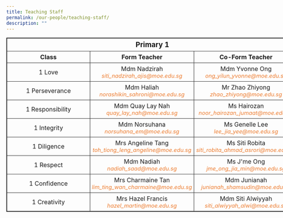 ```yaml
---
title: Teaching Staff
permalink: /our-people/teaching-staff/
description: ""
---
```

<table style="border: 1px solid rgb(42, 42, 42); width: 773px;">
	
<tbody class="" style="margin: 0px; outline: 0px; padding: 0px;">
	
<tr>
<td width="623" colspan="3" style="padding: 5px; text-align: center; border: 1px solid rgb(42, 42, 42); vertical-align: middle;"><b style="font-size:14pt;">Primary 1</b></td>
</tr>
<tr>
<td width="257" style="padding: 5px; text-align: center; border: 1px solid rgb(42, 42, 42); vertical-align: middle;"><b>Class</b></td>
<td width="258" style="padding: 5px; text-align: center; border: 1px solid rgb(42, 42, 42); vertical-align: middle;"><b>Form Teacher</b></td>
<td width="258" style="padding: 5px; text-align: center; border: 1px solid rgb(42, 42, 42); vertical-align: middle;"><b>Co-Form Teacher</b></td>
</tr>
<tr>
<td width="257" style="padding: 5px; text-align: center; border: 1px solid rgb(42, 42, 42); vertical-align: middle;">1 Love</td>
<td width="258" style="padding: 5px; text-align: center; border: 1px solid rgb(42, 42, 42); vertical-align: middle;">Mdm Nadzirah<br><i style="font-size:11pt; color: rgb(237, 125, 49);">siti_nadzirah_ajis@moe.edu.sg</i></td>
<td width="258" style="padding: 5px; text-align: center; border: 1px solid rgb(42, 42, 42); vertical-align: middle;">Mdm Yvonne Ong<br><i style="font-size:11pt; color: rgb(237, 125, 49);">ong_yilun_yvonne@moe.edu.sg</i></td>
</tr>
<tr>
<td width="257" style="padding: 5px; text-align: center; border: 1px solid rgb(42, 42, 42); vertical-align: middle;">1 Perseverance</td>
<td width="258" style="padding: 5px; text-align: center; border: 1px solid rgb(42, 42, 42); vertical-align: middle;">Mdm Haliah<br><i style="font-size:11pt; color: rgb(237, 125, 49);">norashikin_sahroni@moe.edu.sg</i></td>
<td width="258" style="padding: 5px; text-align: center; border: 1px solid rgb(42, 42, 42); vertical-align: middle;">Mr Zhao Zhiyong<br><i style="font-size:11pt; color: rgb(237, 125, 49);">zhao_zhiyong@moe.edu.sg</i></td>
</tr>
<tr>
<td width="257" style="padding: 5px; text-align: center; border: 1px solid rgb(42, 42, 42); vertical-align: middle;">1 Responsibility</td>
<td width="258" style="padding: 5px; text-align: center; border: 1px solid rgb(42, 42, 42); vertical-align: middle;">Mdm Quay Lay Nah<br><i style="font-size:11pt; color: rgb(237, 125, 49);">quay_lay_nah@moe.edu.sg</i></td>
<td width="258" style="padding: 5px; text-align: center; border: 1px solid rgb(42, 42, 42); vertical-align: middle;">Ms Hairozan<br><i style="font-size:11pt; color: rgb(237, 125, 49);"><i style="font-size:11pt; color: rgb(237, 125, 49);">noor_hairozan_jumaat@moe.edu.sg</i></td>
</tr>
<tr>
<td width="257" style="padding: 5px; text-align: center; border: 1px solid rgb(42, 42, 42); vertical-align: middle;">1 Integrity</td>
<td width="258" style="padding: 5px; text-align: center; border: 1px solid rgb(42, 42, 42); vertical-align: middle;">Mdm Norsuhana<br><i style="font-size:11pt; color: rgb(237, 125, 49);">norsuhana_em@moe.edu.sg</i></td>
<td width="258" style="padding: 5px; text-align: center; border: 1px solid rgb(42, 42, 42); vertical-align: middle;">Ms Genelle Lee<br><i style="font-size:11pt; color: rgb(237, 125, 49);">lee_jia_yee@moe.edu.sg</i></td>
</tr>
<tr>
<td width="257" style="padding: 5px; text-align: center; border: 1px solid rgb(42, 42, 42); vertical-align: middle;">1 Diligence</td>
<td width="258" style="padding: 5px; text-align: center; border: 1px solid rgb(42, 42, 42); vertical-align: middle;">Mrs Angeline Tang<br><i style="font-size:11pt; color: rgb(237, 125, 49);">toh_tiong_leng_angeline@moe.edu.sg</i></td>
<td width="258" style="padding: 5px; text-align: center; border: 1px solid rgb(42, 42, 42); vertical-align: middle;">Ms Siti Robita<br><i style="font-size:11pt; color: rgb(237, 125, 49);">siti_robita_ahmad_asrori@moe.edu.sg</i></td>
</tr>
<tr>
<td width="257" style="padding: 5px; text-align: center; border: 1px solid rgb(42, 42, 42); vertical-align: middle;">1 Respect</td>
<td width="258" style="padding: 5px; text-align: center; border: 1px solid rgb(42, 42, 42); vertical-align: middle;">Mdm Nadiah<br><i style="font-size:11pt; color: rgb(237, 125, 49);">nadiah_saad@moe.edu.sg</i></td>
<td width="258" style="padding: 5px; text-align: center; border: 1px solid rgb(42, 42, 42); vertical-align: middle;">Ms J'me Ong<br><i style="font-size:11pt; color: rgb(237, 125, 49);">jme_ong_jia_min@moe.edu.sg</i></td>
</tr>
<tr>
<td width="257" style="padding: 5px; text-align: center; border: 1px solid rgb(42, 42, 42); vertical-align: middle;">1 Confidence</td>
<td width="258" style="padding: 5px; text-align: center; border: 1px solid rgb(42, 42, 42); vertical-align: middle;">Mrs Charmaine Tan<br><i style="font-size:11pt; color: rgb(237, 125, 49);">lim_ting_wan_charmaine@moe.edu.sg</i></td>
<td width="258" style="padding: 5px; text-align: center; border: 1px solid rgb(42, 42, 42); vertical-align: middle;">Mdm Junianah<br><i style="font-size:11pt; color: rgb(237, 125, 49);">junianah_shamsudin@moe.edu.sg</i></td>
</tr>
<tr>
<td width="257" style="padding: 5px; text-align: center; border: 1px solid rgb(42, 42, 42); vertical-align: middle;">1 Creativity</td>
<td width="258" style="padding: 5px; text-align: center; border: 1px solid rgb(42, 42, 42); vertical-align: middle;">Mrs Hazel Francis<br><i style="font-size:11pt; color: rgb(237, 125, 49);">hazel_martin@moe.edu.sg</i></td>
<td width="258" style="padding: 5px; text-align: center; border: 1px solid rgb(42, 42, 42); vertical-align: middle;">Mdm Siti Alwiyyah<br><i style="font-size:11pt; color: rgb(237, 125, 49);">siti_alwiyyah_alwi@moe.edu.sg</i></td>
</tr>